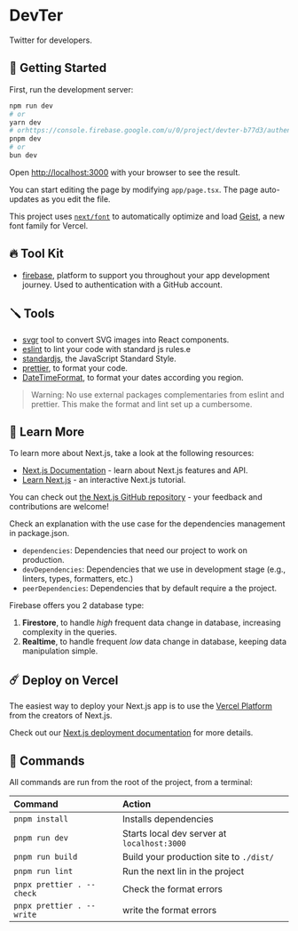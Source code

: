 # DevTer

Twitter for developers.

## 🚀 Getting Started

First, run the development server:

```bash
npm run dev
# or
yarn dev
# orhttps://console.firebase.google.com/u/0/project/devter-b77d3/authentication/providers
pnpm dev
# or
bun dev
```

Open [http://localhost:3000](http://localhost:3000) with your browser to see the result.

You can start editing the page by modifying `app/page.tsx`. The page auto-updates as you edit the file.

This project uses [`next/font`](https://nextjs.org/docs/app/building-your-application/optimizing/fonts) to automatically optimize and load [Geist](https://vercel.com/font), a new font family for Vercel.

## 🔥 Tool Kit

- [firebase](https://firebase.google.com), platform to support you throughout your app development journey. Used to authentication with a GitHub account.

## 🪛 Tools

- [svgr](https://react-svgr.com/playground) tool to convert SVG images into React components.
- [eslint](https://eslint.org/docs/latest/use/getting-started) to lint your code with standard js rules.e
- [standardjs](https://standardjs.com/), the JavaScript Standard Style.
- [prettier](https://prettier.io/), to format your code.
- [DateTimeFormat](https://prettier.io/), to format your dates according you region.

> Warning: No use external packages complementaries from eslint and prettier. This make the format and lint set up a cumbersome.

## 📓 Learn More

To learn more about Next.js, take a look at the following resources:

- [Next.js Documentation](https://nextjs.org/docs) - learn about Next.js features and API.
- [Learn Next.js](https://nextjs.org/learn) - an interactive Next.js tutorial.

You can check out [the Next.js GitHub repository](https://github.com/vercel/next.js) - your feedback and contributions are welcome!

Check an explanation with the use case for the dependencies management in package.json.

- `dependencies`: Dependencies that need our project to work on production.
- `devDependencies`: Dependencies that we use in development stage (e.g., linters, types, formatters, etc.)
- `peerDependencies`: Dependencies that by default require a the project.

Firebase offers you 2 database type:

1. **Firestore**, to handle *high* frequent data change in database, increasing complexity in the queries.
2. **Realtime**, to handle frequent *low* data change in database, keeping data manipulation simple.

## ☄️ Deploy on Vercel

The easiest way to deploy your Next.js app is to use the [Vercel Platform](https://vercel.com/new?utm_medium=default-template&filter=next.js&utm_source=create-next-app&utm_campaign=create-next-app-readme) from the creators of Next.js.

Check out our [Next.js deployment documentation](https://nextjs.org/docs/app/building-your-application/deploying) for more details.

## 🧞 Commands

All commands are run from the root of the project, from a terminal:

| Command                   | Action                                      |
| :------------------------ | :------------------------------------------ |
| `pnpm install`            | Installs dependencies                       |
| `pnpm run dev`            | Starts local dev server at `localhost:3000` |
| `pnpm run build`          | Build your production site to `./dist/`     |
| `pnpm run lint`           | Run the next lin in the project             |
| `pnpx prettier . --check` | Check the format errors                     |
| `pnpx prettier . --write` | write the format errors                     |

